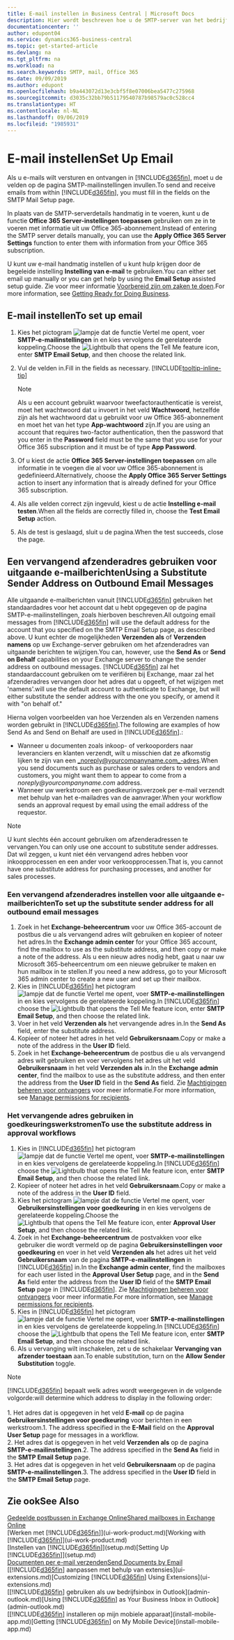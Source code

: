 ```yaml
---
title: E-mail instellen in Business Central | Microsoft Docs
description: Hier wordt beschreven hoe u de SMTP-server van het bedrijf gebruikt om e-mailberichten te verzenden en ontvangen binnen Business Central, of hoe u de e-mailserverinstellingen gebruikt die met het Office 365-abonnement zijn gemaakt.
documentationcenter: ''
author: edupont04
ms.service: dynamics365-business-central
ms.topic: get-started-article
ms.devlang: na
ms.tgt_pltfrm: na
ms.workload: na
ms.search.keywords: SMTP, mail, Office 365
ms.date: 09/09/2019
ms.author: edupont
ms.openlocfilehash: b9a443072d13e3cbf5f8e07006bea5477c275968
ms.sourcegitcommit: d3035c32bb79b51179540787b98579ac0c528cc4
ms.translationtype: HT
ms.contentlocale: nl-NL
ms.lasthandoff: 09/06/2019
ms.locfileid: "1985931"
---
```

# <a name="set-up-email"></a><span data-ttu-id="6eab8-103">E-mail instellen</span><span class="sxs-lookup"><span data-stu-id="6eab8-103">Set Up Email</span></span>
<span data-ttu-id="6eab8-104">Als u e-mails wilt versturen en ontvangen in [!INCLUDE[d365fin](includes/d365fin_md.md)], moet u de velden op de pagina SMTP-mailinstellingen invullen.</span><span class="sxs-lookup"><span data-stu-id="6eab8-104">To send and receive emails from within [!INCLUDE[d365fin](includes/d365fin_md.md)], you must fill in the fields on the SMTP Mail Setup page.</span></span>

<span data-ttu-id="6eab8-105">In plaats van de SMTP-serverdetails handmatig in te voeren, kunt u de functie **Office 365 Server-instellingen toepassen** gebruiken om ze in te voeren met informatie uit uw Office 365-abonnement.</span><span class="sxs-lookup"><span data-stu-id="6eab8-105">Instead of entering the SMTP server details manually, you can use the **Apply Office 365 Server Settings** function to enter them with information from your Office 365 subscription.</span></span>

<span data-ttu-id="6eab8-106">U kunt uw e-mail handmatig instellen of u kunt hulp krijgen door de begeleide instelling **Instelling van e-mail** te gebruiken.</span><span class="sxs-lookup"><span data-stu-id="6eab8-106">You can either set email up manually or you can get help by using the **Email Setup** assisted setup guide.</span></span> <span data-ttu-id="6eab8-107">Zie voor meer informatie [Voorbereid zijn om zaken te doen](ui-get-ready-business.md).</span><span class="sxs-lookup"><span data-stu-id="6eab8-107">For more information, see [Getting Ready for Doing Business](ui-get-ready-business.md).</span></span>  

## <a name="to-set-up-email"></a><span data-ttu-id="6eab8-108">E-mail instellen</span><span class="sxs-lookup"><span data-stu-id="6eab8-108">To set up email</span></span>
1. <span data-ttu-id="6eab8-109">Kies het pictogram ![lampje dat de functie Vertel me opent](media/ui-search/search_small.png "Vertel me wat u wilt doen"), voer **SMTP-e-mailinstellingen** in en kies vervolgens de gerelateerde koppeling.</span><span class="sxs-lookup"><span data-stu-id="6eab8-109">Choose the ![Lightbulb that opens the Tell Me feature](media/ui-search/search_small.png "Tell me what you want to do") icon, enter **SMTP Email Setup**, and then choose the related link.</span></span>
2. <span data-ttu-id="6eab8-110">Vul de velden in.</span><span class="sxs-lookup"><span data-stu-id="6eab8-110">Fill in the fields as necessary.</span></span> [!INCLUDE[tooltip-inline-tip](includes/tooltip-inline-tip_md.md)]

    > [!NOTE]
    > <span data-ttu-id="6eab8-111">Als u een account gebruikt waarvoor tweefactorauthenticatie is vereist, moet het wachtwoord dat u invoert in het veld **Wachtwoord**, hetzelfde zijn als het wachtwoord dat u gebruikt voor uw Office 365-abonnement en moet het van het type **App-wachtwoord** zijn.</span><span class="sxs-lookup"><span data-stu-id="6eab8-111">If you are using an account that requires two-factor authentication, then the password that you enter in the **Password** field must be the same that you use for your Office 365 subscription and it must be of type **App Password**.</span></span>
3. <span data-ttu-id="6eab8-112">Of u kiest de actie **Office 365 Server-instellingen toepassen** om alle informatie in te voegen die al voor uw Office 365-abonnement is gedefinieerd.</span><span class="sxs-lookup"><span data-stu-id="6eab8-112">Alternatively, choose the **Apply Office 365 Server Settings** action to insert any information that is already defined for your Office 365 subscription.</span></span>
4. <span data-ttu-id="6eab8-113">Als alle velden correct zijn ingevuld, kiest u de actie **Instelling e-mail testen**.</span><span class="sxs-lookup"><span data-stu-id="6eab8-113">When all the fields are correctly filled in, choose the **Test Email Setup** action.</span></span>
5. <span data-ttu-id="6eab8-114">Als de test is geslaagd, sluit u de pagina.</span><span class="sxs-lookup"><span data-stu-id="6eab8-114">When the test succeeds, close the page.</span></span>

## <a name="using-a-substitute-sender-address-on-outbound-email-messages"></a><span data-ttu-id="6eab8-115">Een vervangend afzenderadres gebruiken voor uitgaande e-mailberichten</span><span class="sxs-lookup"><span data-stu-id="6eab8-115">Using a Substitute Sender Address on Outbound Email Messages</span></span>
<span data-ttu-id="6eab8-116">Alle uitgaande e-mailberichten vanuit [!INCLUDE[d365fin](includes/d365fin_md.md)] gebruiken het standaardadres voor het account dat u hebt opgegeven op de pagina SMTP-e-mailinstellingen, zoals hierboven beschreven.</span><span class="sxs-lookup"><span data-stu-id="6eab8-116">All outgoing email messages from [!INCLUDE[d365fin](includes/d365fin_md.md)] will use the default address for the account that you specified on the SMTP Email Setup page, as described above.</span></span> <span data-ttu-id="6eab8-117">U kunt echter de mogelijkheden **Verzenden als** of **Verzenden namens** op uw Exchange-server gebruiken om het afzenderadres van uitgaande berichten te wijzigen.</span><span class="sxs-lookup"><span data-stu-id="6eab8-117">You can, however, use the **Send As** or **Send on Behalf** capabilities on your Exchange server to change the sender address on outbound messages.</span></span> [!INCLUDE[d365fin](includes/d365fin_md.md)] <span data-ttu-id="6eab8-118">zal het standaardaccount gebruiken om te verifiëren bij Exchange, maar zal het afzenderadres vervangen door het adres dat u opgeeft, of het wijzigen met 'namens'.</span><span class="sxs-lookup"><span data-stu-id="6eab8-118">will use the default account to authenticate to Exchange, but will either substitute the sender address with the one you specify, or amend it with "on behalf of."</span></span>

<span data-ttu-id="6eab8-119">Hierna volgen voorbeelden van hoe Verzenden als en Verzenden namens worden gebruikt in [!INCLUDE[d365fin](includes/d365fin_md.md)].</span><span class="sxs-lookup"><span data-stu-id="6eab8-119">The following are examples of how Send As and Send on Behalf are used in [!INCLUDE[d365fin](includes/d365fin_md.md)].:</span></span>

 * <span data-ttu-id="6eab8-120">Wanneer u documenten zoals inkoop- of verkooporders naar leveranciers en klanten verzendt, wilt u misschien dat ze afkomstig lijken te zijn van een _noreply@yourcompanyname.com_-adres.</span><span class="sxs-lookup"><span data-stu-id="6eab8-120">When you send documents such as purchase or sales orders to vendors and customers, you might want them to appear to come from a _noreply@yourcompanyname.com_ address.</span></span>
 * <span data-ttu-id="6eab8-121">Wanneer uw werkstroom een goedkeuringsverzoek per e-mail verzendt met behulp van het e-mailadres van de aanvrager.</span><span class="sxs-lookup"><span data-stu-id="6eab8-121">When your workflow sends an approval request by email using the email address of the requestor.</span></span>

> [!Note]
> <span data-ttu-id="6eab8-122">U kunt slechts één account gebruiken om afzenderadressen te vervangen.</span><span class="sxs-lookup"><span data-stu-id="6eab8-122">You can only use one account to substitute sender addresses.</span></span> <span data-ttu-id="6eab8-123">Dat wil zeggen, u kunt niet één vervangend adres hebben voor inkoopprocessen en een ander voor verkoopprocessen.</span><span class="sxs-lookup"><span data-stu-id="6eab8-123">That is, you cannot have one substitute address for purchasing processes, and another for sales processes.</span></span>

### <a name="to-set-up-the-substitute-sender-address-for-all-outbound-email-messages"></a><span data-ttu-id="6eab8-124">Een vervangend afzenderadres instellen voor alle uitgaande e-mailberichten</span><span class="sxs-lookup"><span data-stu-id="6eab8-124">To set up the substitute sender address for all outbound email messages</span></span>
1. <span data-ttu-id="6eab8-125">Zoek in het **Exchange-beheercentrum** voor uw Office 365-account de postbus die u als vervangend adres wilt gebruiken en kopieer of noteer het adres.</span><span class="sxs-lookup"><span data-stu-id="6eab8-125">In the **Exchange admin center** for your Office 365 account, find the mailbox to use as the substitute address, and then copy or make a note of the address.</span></span> <span data-ttu-id="6eab8-126">Als u een nieuw adres nodig hebt, gaat u naar uw Microsoft 365-beheercentrum om een nieuwe gebruiker te maken en hun mailbox in te stellen.</span><span class="sxs-lookup"><span data-stu-id="6eab8-126">If you need a new address, go to your Microsoft 365 admin center to create a new user and set up their mailbox.</span></span>
2. <span data-ttu-id="6eab8-127">Kies in [!INCLUDE[d365fin](includes/d365fin_md.md)] het pictogram ![lampje dat de functie Vertel me opent](media/ui-search/search_small.png "Vertel me wat u wilt doen"), voer **SMTP-e-mailinstellingen** in en kies vervolgens de gerelateerde koppeling.</span><span class="sxs-lookup"><span data-stu-id="6eab8-127">In [!INCLUDE[d365fin](includes/d365fin_md.md)] choose the ![Lightbulb that opens the Tell Me feature](media/ui-search/search_small.png "Tell me what you want to do") icon, enter **SMTP Email Setup**, and then choose the related link.</span></span>
3. <span data-ttu-id="6eab8-128">Voer in het veld **Verzenden als** het vervangende adres in.</span><span class="sxs-lookup"><span data-stu-id="6eab8-128">In the **Send As** field, enter the substitute address.</span></span>
4. <span data-ttu-id="6eab8-129">Kopieer of noteer het adres in het veld **Gebruikersnaam**.</span><span class="sxs-lookup"><span data-stu-id="6eab8-129">Copy or make a note of the address in the **User ID** field.</span></span>
5. <span data-ttu-id="6eab8-130">Zoek in het **Exchange-beheercentrum** de postbus die u als vervangend adres wilt gebruiken en voer vervolgens het adres uit het veld **Gebruikersnaam** in het veld **Verzenden als** in.</span><span class="sxs-lookup"><span data-stu-id="6eab8-130">In the **Exchange admin center**, find the mailbox to use as the substitute address, and then enter the address from the **User ID** field in the **Send As** field.</span></span> <span data-ttu-id="6eab8-131">Zie [Machtigingen beheren voor ontvangers](https://docs.microsoft.com/en-us/Exchange/recipients/mailbox-permissions?view=exchserver-2019#use-the-eac-to-assign-permissions-to-individual-mailboxes) voor meer informatie.</span><span class="sxs-lookup"><span data-stu-id="6eab8-131">For more information, see [Manage permissions for recipients](https://docs.microsoft.com/en-us/Exchange/recipients/mailbox-permissions?view=exchserver-2019#use-the-eac-to-assign-permissions-to-individual-mailboxes).</span></span>

### <a name="to-use-the-substitute-address-in-approval-workflows"></a><span data-ttu-id="6eab8-132">Het vervangende adres gebruiken in goedkeuringswerkstromen</span><span class="sxs-lookup"><span data-stu-id="6eab8-132">To use the substitute address in approval workflows</span></span>
1. <span data-ttu-id="6eab8-133">Kies in [!INCLUDE[d365fin](includes/d365fin_md.md)] het pictogram ![lampje dat de functie Vertel me opent](media/ui-search/search_small.png "Vertel me wat u wilt doen"), voer **SMTP-e-mailinstellingen** in en kies vervolgens de gerelateerde koppeling.</span><span class="sxs-lookup"><span data-stu-id="6eab8-133">In [!INCLUDE[d365fin](includes/d365fin_md.md)] choose the ![Lightbulb that opens the Tell Me feature](media/ui-search/search_small.png "Tell me what you want to do") icon, enter **SMTP Email Setup**, and then choose the related link.</span></span>
2. <span data-ttu-id="6eab8-134">Kopieer of noteer het adres in het veld **Gebruikersnaam**.</span><span class="sxs-lookup"><span data-stu-id="6eab8-134">Copy or make a note of the address in the **User ID** field.</span></span>
3. <span data-ttu-id="6eab8-135">Kies het pictogram ![lampje dat de functie Vertel me opent](media/ui-search/search_small.png "Vertel me wat u wilt doen"), voer **Gebruikersinstellingen voor goedkeuring** in en kies vervolgens de gerelateerde koppeling.</span><span class="sxs-lookup"><span data-stu-id="6eab8-135">Choose the ![Lightbulb that opens the Tell Me feature](media/ui-search/search_small.png "Tell me what you want to do") icon, enter **Approval User Setup**, and then choose the related link.</span></span>
4. <span data-ttu-id="6eab8-136">Zoek in het **Exchange-beheercentrum** de postvakken voor elke gebruiker die wordt vermeld op de pagina **Gebruikersinstellingen voor goedkeuring** en voer in het veld **Verzenden als** het adres uit het veld **Gebruikersnaam** van de pagina **SMTP-e-mailinstellingen** in [!INCLUDE[d365fin](includes/d365fin_md.md)] in.</span><span class="sxs-lookup"><span data-stu-id="6eab8-136">In the **Exchange admin center**, find the mailboxes for each user listed in the **Approval User Setup** page, and in the **Send As** field enter the address from the **User ID** field of the **SMTP Email Setup** page in [!INCLUDE[d365fin](includes/d365fin_md.md)].</span></span> <span data-ttu-id="6eab8-137">Zie [Machtigingen beheren voor ontvangers](https://docs.microsoft.com/en-us/Exchange/recipients/mailbox-permissions?view=exchserver-2019) voor meer informatie.</span><span class="sxs-lookup"><span data-stu-id="6eab8-137">For more information, see [Manage permissions for recipients](https://docs.microsoft.com/en-us/Exchange/recipients/mailbox-permissions?view=exchserver-2019).</span></span>
5. <span data-ttu-id="6eab8-138">Kies in [!INCLUDE[d365fin](includes/d365fin_md.md)] het pictogram ![lampje dat de functie Vertel me opent](media/ui-search/search_small.png "Vertel me wat u wilt doen"), voer **SMTP-e-mailinstellingen** in en kies vervolgens de gerelateerde koppeling.</span><span class="sxs-lookup"><span data-stu-id="6eab8-138">In [!INCLUDE[d365fin](includes/d365fin_md.md)] choose the ![Lightbulb that opens the Tell Me feature](media/ui-search/search_small.png "Tell me what you want to do") icon, enter **SMTP Email Setup**, and then choose the related link.</span></span>
6. <span data-ttu-id="6eab8-139">Als u vervanging wilt inschakelen, zet u de schakelaar **Vervanging van afzender toestaan** aan.</span><span class="sxs-lookup"><span data-stu-id="6eab8-139">To enable substitution, turn on the **Allow Sender Substitution** toggle.</span></span>

> [!Note]
> [!INCLUDE[d365fin](includes/d365fin_md.md)] <span data-ttu-id="6eab8-140">bepaalt welk adres wordt weergegeven in de volgende volgorde:</span><span class="sxs-lookup"><span data-stu-id="6eab8-140">will determine which address to display in the following order:</span></span> <br><br> <span data-ttu-id="6eab8-141">1. Het adres dat is opgegeven in het veld **E-mail** op de pagina **Gebruikersinstellingen voor goedkeuring** voor berichten in een werkstroom.</span><span class="sxs-lookup"><span data-stu-id="6eab8-141">1. The address specified in the **E-Mail** field on the **Approval User Setup** page for messages in a workflow.</span></span> <br> <span data-ttu-id="6eab8-142">2. Het adres dat is opgegeven in het veld **Verzenden als** op de pagina **SMTP-e-mailinstellingen**.</span><span class="sxs-lookup"><span data-stu-id="6eab8-142">2. The address specified in the **Send As** field in the **SMTP Email Setup** page.</span></span> <br> <span data-ttu-id="6eab8-143">3. Het adres dat is opgegeven in het veld **Gebruikersnaam** op de pagina **SMTP-e-mailinstellingen**.</span><span class="sxs-lookup"><span data-stu-id="6eab8-143">3. The address specified in the **User ID** field in the **SMTP Email Setup** page.</span></span>


## <a name="see-also"></a><span data-ttu-id="6eab8-144">Zie ook</span><span class="sxs-lookup"><span data-stu-id="6eab8-144">See Also</span></span>  
[<span data-ttu-id="6eab8-145">Gedeelde postbussen in Exchange Online</span><span class="sxs-lookup"><span data-stu-id="6eab8-145">Shared mailboxes in Exchange Online</span></span>](https://docs.microsoft.com/en-us/exchange/collaboration-exo/shared-mailboxes)  
<span data-ttu-id="6eab8-146">[Werken met [!INCLUDE[d365fin](includes/d365fin_md.md)]](ui-work-product.md)</span><span class="sxs-lookup"><span data-stu-id="6eab8-146">[Working with [!INCLUDE[d365fin](includes/d365fin_md.md)]](ui-work-product.md)</span></span>  
<span data-ttu-id="6eab8-147">[Instellen van [!INCLUDE[d365fin](includes/d365fin_md.md)]](setup.md)</span><span class="sxs-lookup"><span data-stu-id="6eab8-147">[Setting Up [!INCLUDE[d365fin](includes/d365fin_md.md)]](setup.md)</span></span>  
[<span data-ttu-id="6eab8-148">Documenten per e-mail verzenden</span><span class="sxs-lookup"><span data-stu-id="6eab8-148">Send Documents by Email</span></span>](ui-how-send-documents-email.md)  
<span data-ttu-id="6eab8-149">[[!INCLUDE[d365fin](includes/d365fin_md.md)] aanpassen met behulp van extensies](ui-extensions.md)</span><span class="sxs-lookup"><span data-stu-id="6eab8-149">[Customizing [!INCLUDE[d365fin](includes/d365fin_md.md)] Using Extensions](ui-extensions.md)</span></span>  
<span data-ttu-id="6eab8-150">[[!INCLUDE[d365fin](includes/d365fin_md.md)] gebruiken als uw bedrijfsinbox in Outlook](admin-outlook.md)</span><span class="sxs-lookup"><span data-stu-id="6eab8-150">[Using [!INCLUDE[d365fin](includes/d365fin_md.md)] as Your Business Inbox in Outlook](admin-outlook.md)</span></span>  
<span data-ttu-id="6eab8-151">[[!INCLUDE[d365fin](includes/d365fin_md.md)] installeren op mijn mobiele apparaat](install-mobile-app.md)</span><span class="sxs-lookup"><span data-stu-id="6eab8-151">[Getting [!INCLUDE[d365fin](includes/d365fin_md.md)] on My Mobile Device](install-mobile-app.md)</span></span>

